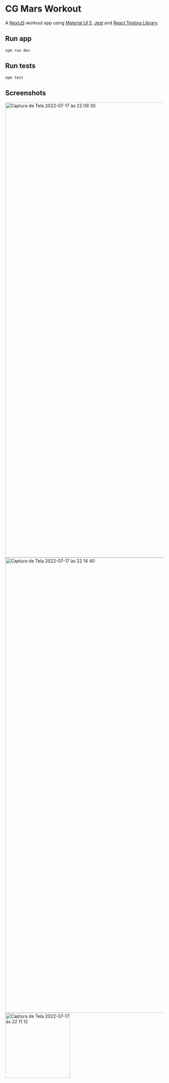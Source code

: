 # CG Mars Workout

A [NextJS](https://nextjs.org/) workout app using [Material UI 5](https://mui.com/), [Jest](https://jestjs.io/) and [React Testing Library](https://testing-library.com/).

## Run app

    npm run dev
## Run tests

    npm test
## Screenshots

<img width="1440" alt="Captura de Tela 2022-07-17 às 22 09 30" src="https://user-images.githubusercontent.com/6431486/179433032-422a9013-ef1e-4211-9315-818b28e18546.png">
<img width="1440" alt="Captura de Tela 2022-07-17 às 22 14 40" src="https://user-images.githubusercontent.com/6431486/179433054-4b4f88c8-14f3-4a83-9336-9b15c9c94c33.png">
<img width="206" alt="Captura de Tela 2022-07-17 às 22 11 12" src="https://user-images.githubusercontent.com/6431486/179433092-da99194e-3835-4608-acce-ac06404903f1.png">
